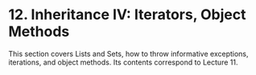 # 12. Inheritance IV: Iterators, Object Methods

This section covers Lists and Sets, how to throw informative exceptions, iterations, and object methods. Its contents correspond to Lecture 11.
